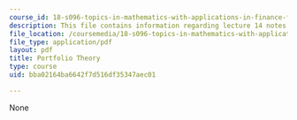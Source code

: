 ```yaml
---
course_id: 18-s096-topics-in-mathematics-with-applications-in-finance-fall-2013
description: This file contains information regarding lecture 14 notes.
file_location: /coursemedia/18-s096-topics-in-mathematics-with-applications-in-finance-fall-2013/bba02164ba6642f7d516df35347aec01_MIT18_S096F13_lecnote14.pdf
file_type: application/pdf
layout: pdf
title: Portfolio Theory
type: course
uid: bba02164ba6642f7d516df35347aec01

---
```

None
